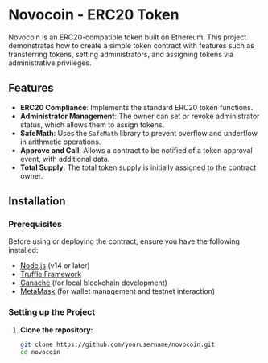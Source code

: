 # Novocoin - ERC20 Token

Novocoin is an ERC20-compatible token built on Ethereum. This project demonstrates how to create a simple token contract with features such as transferring tokens, setting administrators, and assigning tokens via administrative privileges.

## Features

- **ERC20 Compliance**: Implements the standard ERC20 token functions.
- **Administrator Management**: The owner can set or revoke administrator status, which allows them to assign tokens.
- **SafeMath**: Uses the `SafeMath` library to prevent overflow and underflow in arithmetic operations.
- **Approve and Call**: Allows a contract to be notified of a token approval event, with additional data.
- **Total Supply**: The total token supply is initially assigned to the contract owner.

## Installation

### Prerequisites

Before using or deploying the contract, ensure you have the following installed:

- [Node.js](https://nodejs.org/) (v14 or later)
- [Truffle Framework](https://www.trufflesuite.com/truffle)
- [Ganache](https://www.trufflesuite.com/ganache) (for local blockchain development)
- [MetaMask](https://metamask.io/) (for wallet management and testnet interaction)

### Setting up the Project

1. **Clone the repository:**

   ```bash
   git clone https://github.com/yourusername/novocoin.git
   cd novocoin
